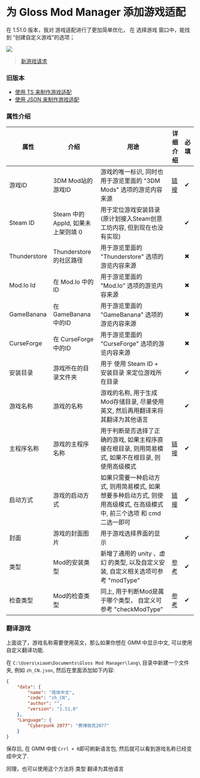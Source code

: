 # 为 Gloss Mod Manager 添加游戏适配

在 1.51.0 版本，我对 游戏适配进行了更加简单优化， 在 选择游戏 窗口中，能找到 “创建自定义游戏”的选项；

![](https://mod.3dmgame.com/static/upload/mod/202412/MOD676283a00e646.png@webp)

> [新游戏请求](https://github.com/GlossMod/Gloss-Mod-Manager/discussions/36)
 
### 旧版本
-  [使用 TS 来制作游戏适配](TS.md) 
-  [使用 JSON 来制作游戏适配](JSON.md) 

### 属性介绍



| 属性         | 介绍                               | 用途                                                                                                                   | 详细介绍                                   | 必填 |
| ------------ | ---------------------------------- | ---------------------------------------------------------------------------------------------------------------------- | ------------------------------------------ | ---- |
| 游戏ID       | 3DM Mod站的游戏ID                  | 游戏的唯一标识, 同时也用于游览里面的 "3DM Mods" 选项的游览内容来源                                                     | [链接](/Expands/Property.html#glossgameid) | ✔    |
| Steam ID     | Steam 中的 AppId, 如果未上架则填 0 | 用于定位游戏安装目录 (原计划接入Steam创意工坊内容, 但到现在也没有实现)                                                 |                                            | ✔    |
| Thunderstore | Thunderstore 的社区路径            | 用于游览里面的 "Thunderstore" 选项的游览内容来源                                                                       |                                            | ✖    |
| Mod.Io Id    | 在 Mod.Io 中的ID                   | 用于游览里面的 "Mod.Io" 选项的游览内容来源                                                                             |                                            | ✖    |
| GameBanana   | 在 GameBanana 中的ID               | 用于游览里面的 "GameBanana" 选项的游览内容来源                                                                         |                                            | ✖    |
| CurseForge   | 在 CurseForge 中的ID               | 用于游览里面的 "CurseForge" 选项的游览内容来源                                                                         |                                            | ✖    |
| 安装目录     | 游戏所在的目录文件夹               | 用于 使用 Steam ID + 安装目录 来定位游戏所在目录                                                                       |                                            | ✔    |
| 游戏名称     | 游戏的名称                         | 游戏的名称, 用于生成Mod存储目录, 尽量使用英文, 然后再用翻译来将其翻译为其他语言                                        |                                            | ✔    |
| 主程序名称   | 游戏的主程序名称                   | 用于判断是否选择了正确的游戏, 如果主程序直接在根目录, 则用简易模式, 如果不在根目录, 则使用高级模式                     | [链接](/Expands/Property.html#gameexe)     | ✔    |
| 启动方式     | 游戏的启动方式                     | 如果只需要一种启动方式, 则用简易模式, 如果想要多种启动方式, 则使用高级模式, 在高级模式中, 前三个选项 和 cmd 二选一即可 | [链接](/Expands/Property.html#startexe)    | ✔    |
| 封面         | 游戏的封面图片                     | 用于游戏选择界面的显示                                                                                                 |                                            | ✔    |
| 类型         | Mod的安装类型                      | 新增了通用的 unity 、虚幻 的类型, 以及自定义安装, 自定义相关选项可参考 "modType"                                       | [参考](/Expands/JSON.html#示例)            | ✔    |
| 检查类型     | Mod的检查类型                      | 同上, 用于判断Mod是属于哪个类型， 自定义可参考 "checkModType"                                                          | [参考](/Expands/JSON.html#示例)            | ✔    |

### 翻译游戏

上面说了，游戏名称需要使用英文，那么如果你想在 GMM 中显示中文, 可以使用自定义翻译功能. 

在 `C:\Users\xiaom\Documents\Gloss Mod Manager\lang\` 目录中新建一个文件夹, 例如 `zh_CN.json`, 然后在里面添加如下内容:

```json
{
    "data": {
        "name": "简体中文",
        "code": "zh_CN",
        "author": "",
        "version": "1.51.0"
    },
    "Language": {
        "Cyberpunk 2077": "赛博朋克2077"
    }
}
```

保存后, 在 GMM 中按 `Crrl + R`即可刷新语言包, 然后就可以看到游戏名称已经变成中文了.

同理，也可以使用这个方法将 类型 翻译为其他语言